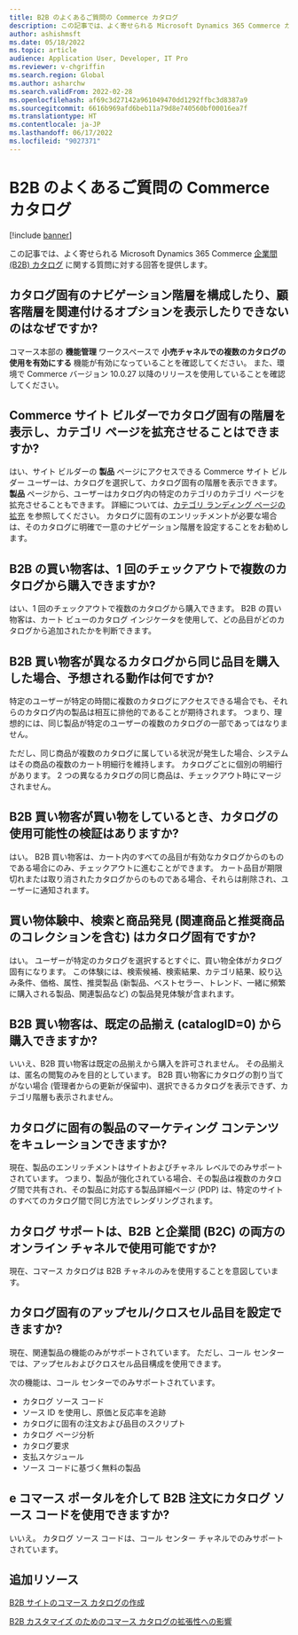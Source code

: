 ```yaml
---
title: B2B のよくあるご質問の Commerce カタログ
description: この記事では、よく寄せられる Microsoft Dynamics 365 Commerce カタログに関する質問に対する回答を提供します。
author: ashishmsft
ms.date: 05/18/2022
ms.topic: article
audience: Application User, Developer, IT Pro
ms.reviewer: v-chgriffin
ms.search.region: Global
ms.author: asharchw
ms.search.validFrom: 2022-02-28
ms.openlocfilehash: af69c3d27142a961049470dd1292ffbc3d8387a9
ms.sourcegitcommit: 6616b969afd6beb11a79d8e740560bf00016ea7f
ms.translationtype: HT
ms.contentlocale: ja-JP
ms.lasthandoff: 06/17/2022
ms.locfileid: "9027371"
---
```

# <a name="commerce-catalogs-for-b2b-faq"></a>B2B のよくあるご質問の Commerce カタログ

[!include [banner](includes/banner.md)]

この記事では、よく寄せられる Microsoft Dynamics 365 Commerce [企業間 (B2B) カタログ](catalogs-b2b-sites.md) に関する質問に対する回答を提供します。

## <a name="why-cant-i-configure-a-catalog-specific-navigation-hierarchy-or-see-an-option-to-associate-a-customer-hierarchy"></a>カタログ固有のナビゲーション階層を構成したり、顧客階層を関連付けるオプションを表示したりできないのはなぜですか?

コマース本部の **機能管理** ワークスペースで **小売チャネルでの複数のカタログの使用を有効にする** 機能が有効になっていることを確認してください。 また、環境で Commerce バージョン 10.0.27 以降のリリースを使用していることを確認してください。

## <a name="can-i-view-the-catalog-specific-hierarchy-and-enrich-category-pages-in-commerce-site-builder"></a>Commerce サイト ビルダーでカタログ固有の階層を表示し、カテゴリ ページを拡充させることはできますか?

はい、サイト ビルダーの **製品** ページにアクセスできる Commerce サイト ビルダー ユーザーは、カタログを選択して、カタログ固有の階層を表示できます。 **製品** ページから、ユーザーはカタログ内の特定のカテゴリのカテゴリ ページを拡充させることもできます。 詳細については、[カテゴリ ランディング ページの拡充](enrich-category-page.md) を参照してください。 カタログに固有のエンリッチメントが必要な場合は、そのカタログに明確で一意のナビゲーション階層を設定することをお勧めします。

## <a name="can-a-b2b-shopper-purchase-from-multiple-catalogs-in-a-single-checkout"></a>B2B の買い物客は、1 回のチェックアウトで複数のカタログから購入できますか?

はい、1 回のチェックアウトで複数のカタログから購入できます。 B2B の買い物客は、カート ビューのカタログ インジケータを使用して、どの品目がどのカタログから追加されたかを判断できます。

## <a name="if-a-b2b-shopper-purchases-the-same-item-from-different-catalogs-what-is-the-expected-behavior"></a>B2B 買い物客が異なるカタログから同じ品目を購入した場合、予想される動作は何ですか?

特定のユーザーが特定の時間に複数のカタログにアクセスできる場合でも、それらのカタログ内の製品は相互に排他的であることが期待されます。 つまり、理想的には、同じ製品が特定のユーザーの複数のカタログの一部であってはなりません。

ただし、同じ商品が複数のカタログに属している状況が発生した場合、システムはその商品の複数のカート明細行を維持します。 カタログごとに個別の明細行があります。 2 つの異なるカタログの同じ商品は、チェックアウト時にマージされません。

## <a name="when-a-b2b-shopper-is-shopping-is-there-any-validation-for-catalog-availability"></a>B2B 買い物客が買い物をしているとき、カタログの使用可能性の検証はありますか?

はい。 B2B 買い物客は、カート内のすべての品目が有効なカタログからのものである場合にのみ、チェックアウトに進むことができます。 カート品目が期限切れまたは取り消されたカタログからのものである場合、それらは削除され、ユーザーに通知されます。

## <a name="during-the-shopping-experience-are-search-and-product-discovery-including-related-and-recommended-product-collections-catalog-specific"></a>買い物体験中、検索と商品発見 (関連商品と推奨商品のコレクションを含む) はカタログ固有ですか?

はい。 ユーザーが特定のカタログを選択するとすぐに、買い物全体がカタログ固有になります。 この体験には、検索候補、検索結果、カテゴリ結果、絞り込み条件、価格、属性、推奨製品 (新製品、ベストセラー、トレンド、一緒に頻繁に購入される製品、関連製品など) の製品発見体験が含まれます。

## <a name="can-a-b2b-shopper-purchase-from-the-default-assortment-catalogid0"></a>B2B 買い物客は、既定の品揃え (catalogID=0) から購入できますか?

いいえ、B2B 買い物客は既定の品揃えから購入を許可されません。 その品揃えは、匿名の閲覧のみを目的としています。 B2B 買い物客にカタログの割り当てがない場合 (管理者からの更新が保留中)、選択できるカタログを表示できず、カテゴリ階層も表示されません。

## <a name="can-marketing-content-be-curated-for-a-product-that-is-specific-to-a-catalog"></a>カタログに固有の製品のマーケティング コンテンツをキュレーションできますか?

現在、製品のエンリッチメントはサイトおよびチャネル レベルでのみサポートされています。 つまり、製品が強化されている場合、その製品は複数のカタログ間で共有され、その製品に対応する製品詳細ページ (PDP) は、特定のサイトのすべてのカタログ間で同じ方法でレンダリングされます。

## <a name="is-catalog-support-available-for-both-b2b-and-business-to-consumer-b2c-online-channels"></a>カタログ サポートは、B2B と企業間 (B2C) の両方のオンライン チャネルで使用可能ですか?

現在、コマース カタログは B2B チャネルのみを使用することを意図しています。

## <a name="can-we-set-up-catalog-specific-upsellcross-sell-items"></a>カタログ固有のアップセル/クロスセル品目を設定できますか?

現在、関連製品の機能のみがサポートされています。 ただし、コール センターでは、アップセルおよびクロスセル品目構成を使用できます。

次の機能は、コール センターでのみサポートされています。

- カタログ ソース コード
- ソース ID を使用し、原価と反応率を追跡
- カタログに固有の注文および品目のスクリプト
- カタログ ページ分析
- カタログ要求
- 支払スケジュール
- ソース コードに基づく無料の製品

## <a name="can-we-use-catalog-source-codes-for-b2b-orders-through-the-e-commerce-portal"></a>e コマース ポータルを介して B2B 注文にカタログ ソース コードを使用できますか?

いいえ。 カタログ ソース コードは、コール センター チャネルでのみサポートされています。

## <a name="additional-resources"></a>追加リソース

[B2B サイトのコマース カタログの作成](catalogs-b2b-sites.md)

[B2B カスタマイズ のためのコマース カタログの拡張性への影響](catalogs-b2b-sites-dev.md)

